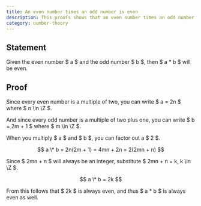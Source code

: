 ```yaml
---
title: An even number times an odd number is even
description: This proofs shows that an even number times an odd number will always be even.
category: number-theory
---
```


## Statement

Given the even number $ a $ and the odd number $ b $, then $ a \* b $ will be even.

## Proof

Since every even number is a multiple of two, you can write $ a = 2n $ where $ n \in \Z $.

And since every odd number is a multiple of two plus one, you can write $ b = 2m + 1 $ where $ m \in \Z $.

When you multiply $ a $ and $ b $, you can factor out a $ 2 $.

$$ a \* b = 2n(2m + 1) = 4mn + 2n = 2(2mn + n) $$

Since $ 2mn + n $ will always be an integer, substitute $ 2mn + n = k, k \in \Z $.

$$ a \* b = 2k $$

From this follows that $ 2k $ is always even, and thus $ a \* b $ is always even as well.
